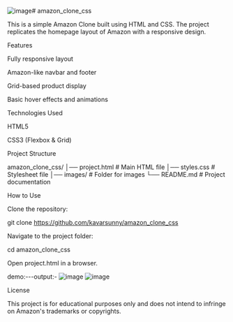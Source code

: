 ![image](https://github.com/user-attachments/assets/b93f0978-9aa1-47c6-adf3-76e9fb503585)# amazon_clone_css

This is a simple Amazon Clone built using HTML and CSS. The project replicates the homepage layout of Amazon with a responsive design.

Features

Fully responsive layout

Amazon-like navbar and footer

Grid-based product display

Basic hover effects and animations

Technologies Used

HTML5

CSS3 (Flexbox & Grid)

Project Structure

amazon_clone_css/
│── project.html        # Main HTML file
│── styles.css        # Stylesheet file
│── images/           # Folder for images
└── README.md         # Project documentation

How to Use

Clone the repository:

git clone https://github.com/kavarsunny/amazon_clone_css

Navigate to the project folder:

cd amazon_clone_css

Open project.html in a browser.

demo:---output:-
![image](https://github.com/user-attachments/assets/4caf5594-7f0e-415f-8ded-c2c431939361)
![image](https://github.com/user-attachments/assets/bd77290a-c946-4a67-ab25-05a4e0e120ae)




License

This project is for educational purposes only and does not intend to infringe on Amazon's trademarks or copyrights.
